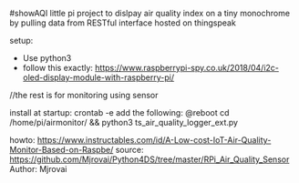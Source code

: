 #showAQI
little pi project to dislpay air quality index on a tiny monochrome by pulling data from RESTful interface hosted on thingspeak

setup:
* Use python3
* follow this exactly: https://www.raspberrypi-spy.co.uk/2018/04/i2c-oled-display-module-with-raspberry-pi/


//the rest is for monitoring using sensor

install at startup:
crontab -e
add the following:
@reboot cd /home/pi/airmonitor/ && python3 ts_air_quality_logger_ext.py



howto: https://www.instructables.com/id/A-Low-cost-IoT-Air-Quality-Monitor-Based-on-Raspbe/
source: https://github.com/Mjrovai/Python4DS/tree/master/RPi_Air_Quality_Sensor
Author: Mjrovai
